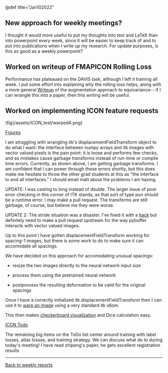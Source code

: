 @def title="Jan102022"

## New approach for weekly meetings?

I thought it would more useful to put my thoughts into text and LaTeX than into
powerpoint every week, since it will be easier to keep track of and to put into
publications when I write up my research. For update purposes, is this as good
as a weekly powerpoint?

## Worked on writeup of FMAPICON Rolling Loss


Performance has plateaued on the DAVIS task, although I left it training all
week. I put some effort into explaining why the rolling loss helps, along with
a more general [Writeup](/FeatureMapICON/#attempt_3_rolling_augmentation) of
the augmentation approach to equivariance-- if I can wrangle this into a paper,
then this writing will be useful.
 

## Worked on implementing ICON feature requests

\fig{/assets/ICON_test/warpedA.png}

[Figures](/ICON_test)

I am struggling with wrangling itk's displacementFieldTransform object to do
what I want: the interface between numpy arrays and itk images with vector
valued pixels is the pain point: it is loose and performs few checks, and so
mistakes cause garbage transforms instead of run-time or compile time errors.
Currently, as shown above, I am getting garbage transforms. I am confident that 
I can power through these errors shortly, but this does make me hesitate to throw
the other grad students at this as "the interface to end all interfaces." I
should email matt about the problems I am having.


UPDATE: I was casting to long instead of double. The larger issue of poor error
checking in this corner of ITK stands, as that sort of type pun should be a
runtime error. I may make a pull request. The transforms are still garbage, of
course, but believe me they were worse.

UPDATE 2: The stride situation was a disaster. I've fixed it with a
[hack](https://github.com/HastingsGreer/InverseConsistency/blob/0a1f78f29766e0eaab2a6fa4b7eaf9f0868d986d/src/icon_registration/itk_wrapper.py#L104)
but definitely need to make a pull request upstream for the way pybuffer
interacts with vector valued images.

Up to this point I have gotten displacementFieldTransform working for spacing-1
images, but there is some work to do to make sure it can accomodate all
spacings.

We have decided on this approach for accomodating unusual spacings:
    
 - resize the two images directly to the neural network input size 

 - process them using the pretrained neural network

 - postprocess the resulting deformation to be valid for the original spacings


Once I have a correctly initialized itk.displacementFieldTransform then I can use it to [warp an image](https://github.com/HastingsGreer/InverseConsistency/blob/bf488289726e69c70a77ac172f1919e83dc250c9/test/test_itk_integration.py#L34) using a very standard itk idiom.


This then makes [checkerboard
visualization](https://itk.org/ITKExamples/src/Filtering/ImageCompare/CombineTwoImagesWithCheckerBoardPattern/Documentation.html)
and Dice calculation easy.

[ICON Todo](https://github.com/HastingsGreer/InverseConsistency/blob/itkIntegration/TODO.md)

The remaining big items on the ToDo list center around training with label
losses, atlas losses, and training strategy. We can discuss what do to during
today's meeting! I have read zhipeng's paper, he gets excellent registration
results


----


[Back to weekly reports](/Reports)
